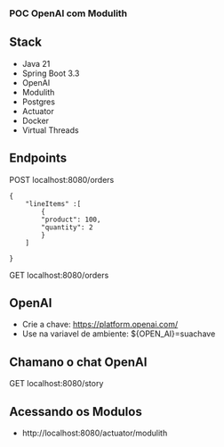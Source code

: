 ### POC OpenAI com Modulith

## Stack 
 - Java 21
 - Spring Boot 3.3
 - OpenAI
 - Modulith
 - Postgres
 - Actuator
 - Docker
 - Virtual Threads

## Endpoints
POST localhost:8080/orders 
```
{
    "lineItems" :[
        {
        "product": 100,
        "quantity": 2
        }   
    ]
    
}
```
GET localhost:8080/orders

## OpenAI
 - Crie a chave: https://platform.openai.com/  
 - Use na variavel de ambiente: ${OPEN_AI}=suachave

## Chamano o chat OpenAI
GET localhost:8080/story

## Acessando os Modulos 
 - http://localhost:8080/actuator/modulith 